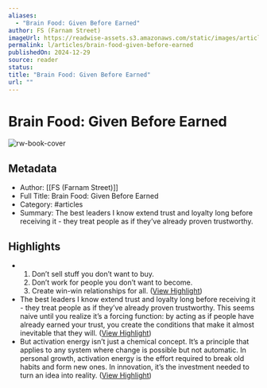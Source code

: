 ```yaml
---
aliases:
  - "Brain Food: Given Before Earned"
author: FS (Farnam Street)
imageUrl: https://readwise-assets.s3.amazonaws.com/static/images/article0.00998d930354.png
permalink: l/articles/brain-food-given-before-earned
publishedOn: 2024-12-29
source: reader
status: 
title: "Brain Food: Given Before Earned"
url: ""
---
```

# Brain Food: Given Before Earned

![rw-book-cover](https://readwise-assets.s3.amazonaws.com/static/images/article0.00998d930354.png)

## Metadata

- Author: [[FS (Farnam Street)]]
- Full Title: Brain Food: Given Before Earned
- Category: #articles
- Summary: The best leaders I know extend trust and loyalty long before receiving it - they treat people as if they’ve already proven trustworthy.

## Highlights

- 1. Don’t sell stuff you don’t want to buy.
  2. Don’t work for people you don’t want to become.
  3. Create win-win relationships for all. ([View Highlight](https://read.readwise.io/read/01jgbktdszx694env5hv6pq5sh))
- The best leaders I know extend trust and loyalty long before receiving it - they treat people as if they’ve already proven trustworthy. This seems naive until you realize it’s a forcing function: by acting as if people have already earned your trust, you create the conditions that make it almost inevitable that they will. ([View Highlight](https://read.readwise.io/read/01jgbkv0b81cwzps4t6t926jm9))
- But activation energy isn’t just a chemical concept. It’s a principle that applies to any system where change is possible but not automatic. In personal growth, activation energy is the effort required to break old habits and form new ones. In innovation, it’s the investment needed to turn an idea into reality. ([View Highlight](https://read.readwise.io/read/01jgbkw2w5cxg3exmnvx8b1xh9))
